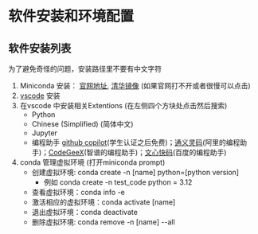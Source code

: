 
# 软件安装和环境配置

## 软件安装列表
为了避免奇怪的问题，安装路径里不要有中文字符
1. Miniconda 安装： [官网地址](https://docs.anaconda.com/miniconda/), [清华镜像](https://mirrors.tuna.tsinghua.edu.cn/anaconda/miniconda/?C=M&O=A) (如果官网打不开或者很慢可以点击)
2. [vscode](https://code.visualstudio.com/download) 安装
3. 在vscode 中安装相关Extentions (在左侧四个方块处点击然后搜索)
   - Python
   - Chinese (Simplified) (简体中文)
   - Jupyter
   - 编程助手 [github copilot](https://github.com/features/copilot)(学生认证之后免费)；[通义灵码](https://tongyi.aliyun.com/lingma)(阿里的编程助手)；[CodeGeeX](https://marketplace.visualstudio.com/items?itemName=aminer.codegeex)(智谱的编程助手)；[文心快码](https://comate.baidu.com/zh?inviteCode=i1573l5q)(百度的编程助手)
4. conda 管理虚拟环境 (打开miniconda prompt)
     - 创建虚拟环境: conda create -n [name] python=[python version]
       - 例如 conda create -n test_code python = 3.12 
     - 查看虚拟环境：conda info -e
     - 激活相应的虚拟环境：conda activate [name]
     - 退出虚拟环境：conda deactivate
     - 删除虚拟环境: conda remove -n [name] --all 